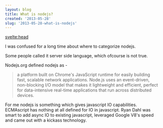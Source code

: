 ```yaml
---
layout: blog
title: What is nodejs?
created: '2013-05-28'
slug: '2013-05-28-what-is-nodejs'
---
```


<svelte:head>
<title>What is nodejs?</title>
</svelte:head>

I was confused for a long time about where to categorize nodejs.

Some people called it server side language, which ofcourse is not true.

Nodejs.org defined nodejs as -

> a platform built on Chrome's JavaScript runtime for easily building fast, scalable network applications. Node.js uses an event-driven, non-blocking I/O model that makes it lightweight and efficient, perfect for data-intensive real-time applications that run across distributed devices.

For me nodejs is something which gives javascript IO capabilities. ECMAscript has nothing at all defined for IO in javascript. Ryan Dahl was smart to add async IO to existing javascript, leveraged Google V8's speed and came out with a kickass technology.
